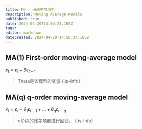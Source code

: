 ```yaml
---
title: M9 - 滑动平均模型
description: Moving Average Models
published: true
date: 2024-04-20T14:50:24.165Z
tags: 
editor: markdown
dateCreated: 2024-04-20T14:50:24.165Z
---
```


## MA(1) First-order moving-average model
$x_{t}=\varepsilon_{t}+\theta\varepsilon_{t-1}$
> Theta是该模型的变量
{.is-info}

## MA(q) q-order moving-average model
$x_{t}=\varepsilon_{t}+\theta_{1}\varepsilon_{t-1}+ ... +\theta_{q}\varepsilon_{t-q}$
> q阶内的残差项都进行回归。
{.is-info}
